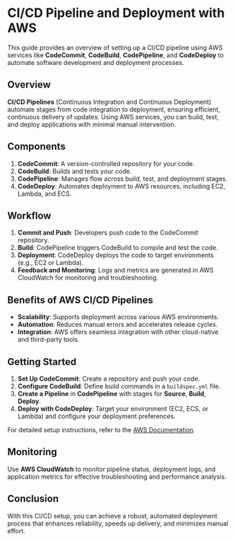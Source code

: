# CI/CD Pipeline and Deployment with AWS

This guide provides an overview of setting up a CI/CD pipeline using AWS services like **CodeCommit**, **CodeBuild**, **CodePipeline**, and **CodeDeploy** to automate software development and deployment processes.

## Overview

**CI/CD Pipelines** (Continuous Integration and Continuous Deployment) automate stages from code integration to deployment, ensuring efficient, continuous delivery of updates. Using AWS services, you can build, test, and deploy applications with minimal manual intervention.

## Components

1. **CodeCommit**: A version-controlled repository for your code.
2. **CodeBuild**: Builds and tests your code.
3. **CodePipeline**: Manages flow across build, test, and deployment stages.
4. **CodeDeploy**: Automates deployment to AWS resources, including EC2, Lambda, and ECS.

## Workflow

1. **Commit and Push**: Developers push code to the CodeCommit repository.
2. **Build**: CodePipeline triggers CodeBuild to compile and test the code.
3. **Deployment**: CodeDeploy deploys the code to target environments (e.g., EC2 or Lambda).
4. **Feedback and Monitoring**: Logs and metrics are generated in AWS CloudWatch for monitoring and troubleshooting.

## Benefits of AWS CI/CD Pipelines

- **Scalability**: Supports deployment across various AWS environments.
- **Automation**: Reduces manual errors and accelerates release cycles.
- **Integration**: AWS offers seamless integration with other cloud-native and third-party tools.

## Getting Started

1. **Set Up CodeCommit**: Create a repository and push your code.
2. **Configure CodeBuild**: Define build commands in a `buildspec.yml` file.
3. **Create a Pipeline** in **CodePipeline** with stages for **Source**, **Build**, **Deploy**.
4. **Deploy with CodeDeploy**: Target your environment (EC2, ECS, or Lambda) and configure your deployment preferences.

For detailed setup instructions, refer to the [AWS Documentation](https://docs.aws.amazon.com/).

## Monitoring

Use **AWS CloudWatch** to monitor pipeline status, deployment logs, and application metrics for effective troubleshooting and performance analysis.

## Conclusion

With this CI/CD setup, you can achieve a robust, automated deployment process that enhances reliability, speeds up delivery, and minimizes manual effort.

